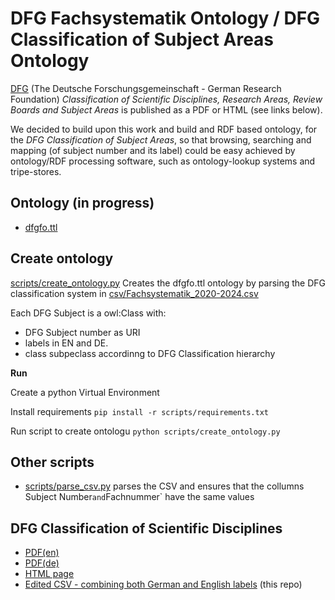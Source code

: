 # DFG Fachsystematik Ontology / DFG Classification of Subject Areas Ontology

[DFG](https://www.dfg.de/en) (The Deutsche Forschungsgemeinschaft - German Research Foundation) *Classification of Scientific Disciplines, Research Areas, Review Boards and Subject Areas* is published as a PDF or HTML (see links below). 

We decided to build upon this work and build and RDF based ontology, for the *DFG Classification of Subject Areas*, so that browsing, searching and mapping (of subject number and its label) could be easy achieved by ontology/RDF processing software, such as ontology-lookup systems and tripe-stores.



## Ontology (in progress)
* [dfgfo.ttl](./dfgfo.ttl)


## Create ontology

[scripts/create_ontology.py](./scripts/create_ontology.py) Creates the dfgfo.ttl ontology by parsing 
the DFG classification system in [csv/Fachsystematik_2020-2024.csv](./csv/Fachsystematik_2020-2024.csv)

Each DFG Subject is a owl:Class with:
* DFG Subject number as URI 
* labels in EN and DE.
* class subpeclass accordinng to DFG Classification hierarchy 

**Run**

Create a python Virtual Environment

Install requirements `pip install -r scripts/requirements.txt`

Run script to create ontologu `python scripts/create_ontology.py`

## Other scripts

* [scripts/parse_csv.py](./scripts/parse_csv.py) parses the CSV and ensures that the collumns ` `Subject Number` and `Fachnummer` have the same values


## DFG Classification of Scientific Disciplines 

* [PDF(en)](https://www.dfg.de/download/pdf/dfg_im_profil/gremien/fachkollegien/amtsperiode_2020_2024/fachsystematik_2020-2024_en_grafik.pdf)
* [PDF(de)](https://www.dfg.de/download/pdf/dfg_im_profil/gremien/fachkollegien/amtsperiode_2020_2024/fachsystematik_2020-2024_de_grafik.pdf)
* [HTML page](https://www.dfg.de/en/dfg_profile/statutory_bodies/review_boards/subject_areas/index.jsp)
* [Edited CSV - combining both German and English labels](./csv/Fachsystematik_2020-2024.csv) (this repo)

